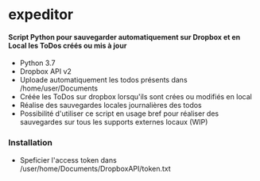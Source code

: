 # expeditor
#### Script Python pour sauvegarder automatiquement sur Dropbox et en Local les ToDos créés ou mis à jour

- Python 3.7
- Dropbox API v2
- Uploade automatiquement les todos présents dans /home/user/Documents
- Créée les ToDos sur dropbox lorsqu'ils sont crées ou modifiés en local
- Réalise des sauvegardes locales journalières des todos
- Possibilité d'utiliser ce script en usage bref pour réaliser des sauvegardes sur tous les supports externes locaux (WIP)

### Installation

- Speficier l'access token dans /user/home/Documents/DropboxAPI/token.txt

